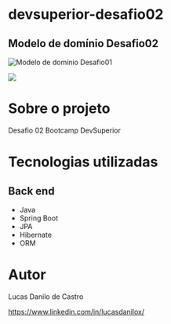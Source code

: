 # devsuperior-desafio02

## Modelo de domínio Desafio02

![Modelo de domínio Desafio01](https://imagizer.imageshack.com/v2/640x480q70/924/Hphaqj.png)

![](https://imagizer.imageshack.com/v2/640x480q70/922/Pv54o0.png)

# Sobre o projeto
Desafio 02 Bootcamp DevSuperior

# Tecnologias utilizadas
## Back end

- Java
- Spring Boot
- JPA
- Hibernate
- ORM

# Autor

Lucas Danilo de Castro

https://www.linkedin.com/in/lucasdanilox/
